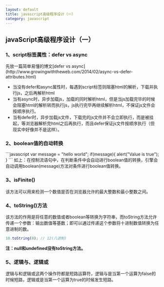 ```yaml
---
layout: default
title: javascript高级程序设计（一）
category: javascript
---
```

<h2>javaScript高级程序设计（一）</h2>
<h3>1、script标签属性：defer vs async</h3>
先放一篇简单易懂的博文[defer vs async](http://www.growingwiththeweb.com/2014/02/async-vs-defer-attributes.html)

* 当没有defer和async属性时，每遇到script标签则阻塞html的解析，下载并执行js，之后再解析html
* 当有async时，异步加载js，加载的同时解析html，但是当js加载完毕的时候会阻塞html的解析转而执行js，js执行完毕再继续解析html，不保证js文件会按顺序执行。
* 当有defer时，异步加载js文件，下载完的js文件并不会立即执行，而是被挂起，等浏览器解析完html之后再执行，而且defer保证js文件按顺序执行（但现实中好像并不是这样）。

<h3>2、boolean值的自动转换</h3>
```javascript
var message = "hello world";
if(message){
	alert("Value is true");
}
```
如上：在控制流语句中，在判断条件中会自动进行boolean值的转换，引擎会自动调用boolean(message)方法对条件进行boolean值转换。

<h3>3、isFinite()</h3>
该方法可以用来检测一个数值是否在浏览器允许的最大整数和最小整数之间。

<h3>4、toString()方法</h3>
该方法的作用是将任意的数值或者boolean等转换为字符串，而toString方法允许传递一个参数：输出数值等基数；即可以通过传递这个参数将十进制数值转换为任意进制的数。

```javascript
10.toString(8);	// 12(八进制)
```

**注：null和undefined没有toString方法。**

<h3>5、逻辑与、逻辑或</h3>
逻辑与和逻辑或这两个操作符都是短路运算符，逻辑与是当第一个运算为false的时候短路，逻辑或是当第一个运算为true的时候发生短路。
